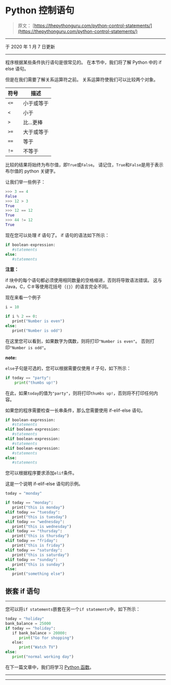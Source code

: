 # Python 控制语句

> 原文： [https://thepythonguru.com/python-control-statements/](https://thepythonguru.com/python-control-statements/)

* * *

于 2020 年 1 月 7 日更新

* * *

程序根据某些条件执行语句是很常见的。 在本节中，我们将了解 Python 中的 if else 语句。

但是在我们需要了解关系运算符之前。 关系运算符使我们可以比较两个对象。

| 符号 | 描述 |
| --- | --- |
| `<=` | 小于或等于 |
| `<` | 小于 |
| `>` | 比...更棒 |
| `>=` | 大于或等于 |
| `==` | 等于 |
| `!=` | 不等于 |

比较的结果将始终为布尔值，即`True`或`False`。 请记住，`True`和`False`是用于表示布尔值的 python 关键字。

让我们举一些例子：

```py
>>> 3 == 4
False
>>> 12 > 3
True
>>> 12 == 12
True
>>> 44 != 12
True

```

现在您可以处理 if 语句了。 if 语句的语法如下所示：

```py
if boolean-expression:
   #statements
else:
   #statements

```

**注意：**

if 块中的每个语句都必须使用相同数量的空格缩进，否则将导致语法错误。 这与 Java，C，C＃等使用花括号（`{}`）的语言完全不同。

现在来看一个例子

```py
i = 10

if i % 2 == 0:
   print("Number is even")
else:
   print("Number is odd")

```

在这里您可以看到，如果数字为偶数，则将打印`"Number is even"`。 否则打印`"Number is odd"`。

**note:**

`else`子句是可选的，您可以根据需要仅使用 if 子句，如下所示：

```py
if today == "party":
    print("thumbs up!")

```

在此，如果`today`的值为`"party"`，则将打印`thumbs up!`，否则将不打印任何内容。

如果您的程序需要检查一长串条件，那么您需要使用 if-elif-else 语句。

```py
if boolean-expression:
   #statements
elif boolean-expression:
   #statements
elif boolean-expression:
   #statements
elif boolean-expression:
   #statements
else:
   #statements

```

您可以根据程序要求添加`elif`条件。

这是一个说明 if-elif-else 语句的示例。

```py
today = "monday"

if today == "monday":
   print("this is monday")
elif today == "tuesday":
   print("this is tuesday")
elif today == "wednesday":
   print("this is wednesday")
elif today == "thursday":
   print("this is thursday")
elif today == "friday":
   print("this is friday")
elif today == "saturday":
   print("this is saturday")
elif today == "sunday":
   print("this is sunday")
else:
   print("something else")

```

## 嵌套 if 语句

* * *

您可以将`if statements`嵌套在另一个`if statements`中，如下所示：

```py
today = "holiday"
bank_balance = 25000
if today == "holiday":
   if bank_balance > 20000:
      print("Go for shopping")
   else:
      print("Watch TV")
else:
   print("normal working day")

```

在下一篇文章中，我们将学习 [Python 函数](/python-functions/)。

* * *

* * *